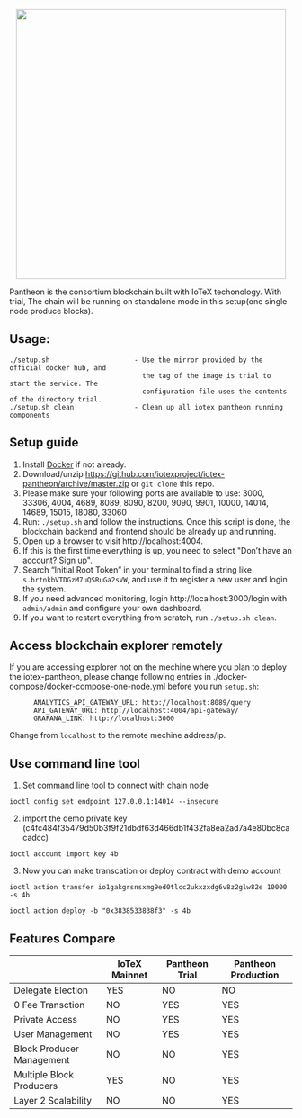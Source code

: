 <p align="center">
  <img src="https://github.com/iotexproject/iotex-pantheon/blob/master/logo.png" width="480px">
</p>

Pantheon is the consortium blockchain built with IoTeX techonology. With trial, The chain will be running on standalone mode in this setup(one single node produce blocks).

## Usage:
    ./setup.sh                     - Use the mirror provided by the official docker hub, and
                                     the tag of the image is trial to start the service. The
                                     configuration file uses the contents of the directory trial.
    ./setup.sh clean               - Clean up all iotex pantheon running components

## Setup guide
1. Install [Docker](https://docs.docker.com/get-docker/) if not already.
2. Download/unzip https://github.com/iotexproject/iotex-pantheon/archive/master.zip or ```git clone``` this repo.
3. Please make sure your following ports are available to use: 3000, 33306, 4004, 4689, 8089, 8090, 8200, 9090, 9901, 10000, 14014, 14689, 15015, 18080, 33060
4. Run: ```./setup.sh``` and follow the instructions. Once this script is done, the blockchain backend and frontend should be already up and running. 
5. Open up a browser to visit http://localhost:4004.
6. If this is the first time everything is up, you need to select "Don’t have an account? Sign up". 
7. Search “Initial Root Token” in your terminal to find a string like ```s.brtnkbVTDGzM7uQSRuGa2sVW```, and use it to register a new user and login the system.
8. If you need advanced monitoring, login http://localhost:3000/login with ```admin/admin``` and configure your own dashboard.
9. If you want to restart everything from scratch, run ```./setup.sh clean```.

## Access blockchain explorer remotely
If you are accessing explorer not on the mechine where you plan to deploy the iotex-pantheon, please change following entries in ./docker-compose/docker-compose-one-node.yml before you run `setup.sh`:
```
      ANALYTICS_API_GATEWAY_URL: http://localhost:8089/query
      API_GATEWAY_URL: http://localhost:4004/api-gateway/
      GRAFANA_LINK: http://localhost:3000
```
Change from `localhost` to the remote mechine address/ip.


## Use command line tool
1. Set command line tool to connect with chain node
```
ioctl config set endpoint 127.0.0.1:14014 --insecure
```

2. import the demo private key (c4fc484f35479d50b3f9f21dbdf63d466db1f432fa8ea2ad7a4e80bc8cacadcc)
```
ioctl account import key 4b
```

3. Now you can make transcation or deploy contract with demo account
```
ioctl action transfer io1gakgrsnsxmg9ed0tlcc2ukxzxdg6v8z2glw82e 10000 -s 4b
```
```
ioctl action deploy -b "0x3838533838f3" -s 4b
```

## Features Compare
|   | IoTeX Mainnet  | Pantheon Trial  |  Pantheon Production  |
|---|---|---|---|
| Delegate Election | YES | NO | NO |
| 0 Fee Transction | NO | YES | YES |
| Private Access | NO | YES  | YES |
| User Management | NO | YES  | YES |
| Block Producer Management | NO | NO | YES |
| Multiple Block Producers | YES | NO | YES |
| Layer 2 Scalability | NO  | NO  | YES  |
